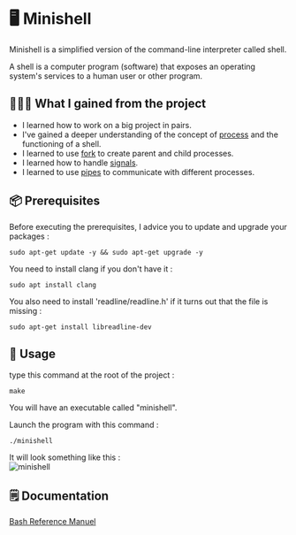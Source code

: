 # 🖥️ Minishell

Minishell is a simplified version of the command-line interpreter called shell.

A shell is a computer program (software) that exposes an operating system's services to a human user or other program.

## 👩🏻‍🏫 What I gained from the project
- I learned how to work on a big project in pairs.
- I've gained a deeper understanding of the concept of [process](https://en.wikipedia.org/wiki/Process_(computing)) and the functioning of a shell.
- I learned to use [fork](https://www.geeksforgeeks.org/fork-system-call/) to create parent and child processes.
- I learned how to handle [signals](https://en.wikipedia.org/wiki/Signal_(IPC)).
- I learned to use [pipes](https://www.geeksforgeeks.org/pipe-system-call/) to communicate with different processes.

## 📦 Prerequisites

Before executing the prerequisites, I advice you to update and upgrade your packages :
```
sudo apt-get update -y && sudo apt-get upgrade -y
```
You need to install clang if you don't have it :
```
sudo apt install clang
```
You also need to install 'readline/readline.h' if it turns out that the file is missing :
```
sudo apt-get install libreadline-dev
```

## 🚀 Usage

type this command at the root of the project :
```
make
```
You will have an executable called "minishell". <br/>

Launch the program with this command :
```
./minishell
```
It will look something like this : <br/>
![minishell](https://github.com/user-attachments/assets/725613f6-28bc-40a4-a795-9f371e201fb7)

## 🗒️ Documentation

[Bash Reference Manuel](https://www.gnu.org/savannah-checkouts/gnu/bash/manual/bash.html#Basic-Shell-Features)

